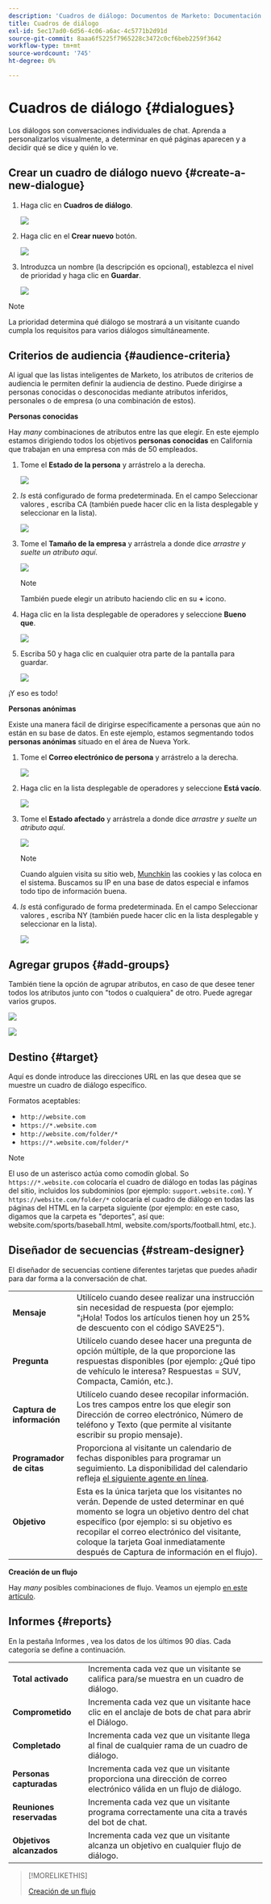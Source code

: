 ```yaml
---
description: 'Cuadros de diálogo: Documentos de Marketo: Documentación del producto'
title: Cuadros de diálogo
exl-id: 5ec17ad0-6d56-4c06-a6ac-4c5771b2d91d
source-git-commit: 8aaa6f5225f7965228c3472c0cf6beb2259f3642
workflow-type: tm+mt
source-wordcount: '745'
ht-degree: 0%

---
```


# Cuadros de diálogo {#dialogues}

Los diálogos son conversaciones individuales de chat. Aprenda a personalizarlos visualmente, a determinar en qué páginas aparecen y a decidir qué se dice y quién lo ve.

## Crear un cuadro de diálogo nuevo {#create-a-new-dialogue}

1. Haga clic en **Cuadros de diálogo**.

   ![](assets/dialogues-1.png)

1. Haga clic en el **Crear nuevo** botón.

   ![](assets/dialogues-2.png)

1. Introduzca un nombre (la descripción es opcional), establezca el nivel de prioridad y haga clic en **Guardar**.

   ![](assets/dialogues-3.png)

>[!NOTE]
>
>La prioridad determina qué diálogo se mostrará a un visitante cuando cumpla los requisitos para varios diálogos simultáneamente.

## Criterios de audiencia {#audience-criteria}

Al igual que las listas inteligentes de Marketo, los atributos de criterios de audiencia le permiten definir la audiencia de destino. Puede dirigirse a personas conocidas o desconocidas mediante atributos inferidos, personales o de empresa (o una combinación de estos).

**Personas conocidas**

Hay _many_ combinaciones de atributos entre las que elegir. En este ejemplo estamos dirigiendo todos los objetivos **personas conocidas** en California que trabajan en una empresa con más de 50 empleados.

1. Tome el **Estado de la persona** y arrástrelo a la derecha.

   ![](assets/dialogues-4.png)

1. _Is_ está configurado de forma predeterminada. En el campo Seleccionar valores , escriba CA (también puede hacer clic en la lista desplegable y seleccionar en la lista).

   ![](assets/dialogues-5.png)

1. Tome el **Tamaño de la empresa** y arrástrela a donde dice _arrastre y suelte un atributo aquí_.

   ![](assets/dialogues-6.png)

   >[!NOTE]
   >
   >También puede elegir un atributo haciendo clic en su **+** icono.

1. Haga clic en la lista desplegable de operadores y seleccione **Bueno que**.

   ![](assets/dialogues-7.png)

1. Escriba 50 y haga clic en cualquier otra parte de la pantalla para guardar.

   ![](assets/dialogues-8.png)

¡Y eso es todo!

**Personas anónimas**

Existe una manera fácil de dirigirse específicamente a personas que aún no están en su base de datos. En este ejemplo, estamos segmentando todos **personas anónimas** situado en el área de Nueva York.

1. Tome el **Correo electrónico de persona** y arrástrelo a la derecha.

   ![](assets/dialogues-9.png)

1. Haga clic en la lista desplegable de operadores y seleccione **Está vacío**.

   ![](assets/dialogues-10.png)

1. Tome el **Estado afectado** y arrástrela a donde dice _arrastre y suelte un atributo aquí_.

   ![](assets/dialogues-11.png)

   >[!NOTE]
   >
   >Cuando alguien visita su sitio web, [Munchkin](/help/marketo/product-docs/administration/additional-integrations/add-munchkin-tracking-code-to-your-website.md) las cookies y las coloca en el sistema. Buscamos su IP en una base de datos especial e infamos todo tipo de información buena.

1. _Is_ está configurado de forma predeterminada. En el campo Seleccionar valores , escriba NY (también puede hacer clic en la lista desplegable y seleccionar en la lista).

   ![](assets/dialogues-12.png)

## Agregar grupos {#add-groups}

También tiene la opción de agrupar atributos, en caso de que desee tener todos los atributos junto con &quot;todos o cualquiera&quot; de otro. Puede agregar varios grupos.

![](assets/dialogues-13.png)

![](assets/dialogues-14.png)

## Destino {#target}

Aquí es donde introduce las direcciones URL en las que desea que se muestre un cuadro de diálogo específico.

Formatos aceptables:

* `http://website.com`
* `https://*.website.com`
* `http://website.com/folder/*`
* `https://*.website.com/folder/*`

>[!NOTE]
>
>El uso de un asterisco actúa como comodín global. So `https://*.website.com` colocaría el cuadro de diálogo en todas las páginas del sitio, incluidos los subdominios (por ejemplo: `support.website.com`). Y `https://website.com/folder/*` colocaría el cuadro de diálogo en todas las páginas del HTML en la carpeta siguiente (por ejemplo: en este caso, digamos que la carpeta es &quot;deportes&quot;, así que: website.com/sports/baseball.html, website.com/sports/football.html, etc.).

## Diseñador de secuencias {#stream-designer}

El diseñador de secuencias contiene diferentes tarjetas que puedes añadir para dar forma a la conversación de chat.

<table>
 <tr>
  <td><strong>Mensaje</strong></td>
  <td>Utilícelo cuando desee realizar una instrucción sin necesidad de respuesta (por ejemplo: "¡Hola! Todos los artículos tienen hoy un 25% de descuento con el código SAVE25").
</td>
 </tr>
 <tr>
  <td><strong>Pregunta</strong></td>
  <td>Utilícelo cuando desee hacer una pregunta de opción múltiple, de la que proporcione las respuestas disponibles (por ejemplo: ¿Qué tipo de vehículo le interesa? Respuestas = SUV, Compacta, Camión, etc.).</td>
 </tr>
 <tr>
  <td><strong>Captura de información</strong></td>
  <td>Utilícelo cuando desee recopilar información. Los tres campos entre los que elegir son Dirección de correo electrónico, Número de teléfono y Texto (que permite al visitante escribir su propio mensaje).</td>
 </tr>
 <tr>
  <td><strong>Programador de citas</strong></td>
  <td>Proporciona al visitante un calendario de fechas disponibles para programar un seguimiento. La disponibilidad del calendario refleja <a href="/help/marketo/product-docs/demand-generation/dynamic-chat/dynamic-chat-overview.md#routing">el siguiente agente en línea</a>.</td>
 </tr>
 <tr>
  <td><strong>Objetivo</strong></td>
  <td>Esta es la única tarjeta que los visitantes no verán. Depende de usted determinar en qué momento se logra un objetivo dentro del chat específico (por ejemplo: si su objetivo es recopilar el correo electrónico del visitante, coloque la tarjeta Goal inmediatamente después de Captura de información en el flujo).</td>
 </tr>
</table>

**Creación de un flujo**

Hay _many_ posibles combinaciones de flujo. Veamos un ejemplo [en este artículo](/help/marketo/product-docs/demand-generation/dynamic-chat/create-a-stream.md).

## Informes {#reports}

En la pestaña Informes , vea los datos de los últimos 90 días. Cada categoría se define a continuación.

<table>
 <tr>
  <td><strong>Total activado</strong></td>
  <td>Incrementa cada vez que un visitante se califica para/se muestra en un cuadro de diálogo.
</td>
 </tr>
 <tr>
  <td><strong>Comprometido</strong></td>
  <td>Incrementa cada vez que un visitante hace clic en el anclaje de bots de chat para abrir el Diálogo.</td>
 </tr>
 <tr>
  <td><strong>Completado</strong></td>
  <td>Incrementa cada vez que un visitante llega al final de cualquier rama de un cuadro de diálogo.</td>
 </tr>
 <tr>
  <td><strong>Personas capturadas</strong></td>
  <td>Incrementa cada vez que un visitante proporciona una dirección de correo electrónico válida en un flujo de diálogo.</td>
 </tr>
 <tr>
  <td><strong>Reuniones reservadas</strong></td>
  <td>Incrementa cada vez que un visitante programa correctamente una cita a través del bot de chat.</td>
 </tr>
 <tr>
  <td><strong>Objetivos alcanzados</strong></td>
  <td>Incrementa cada vez que un visitante alcanza un objetivo en cualquier flujo de diálogo.</td>
 </tr>
</table>

>[!MORELIKETHIS]
>
>[Creación de un flujo](/help/marketo/product-docs/demand-generation/dynamic-chat/create-a-stream.md)
